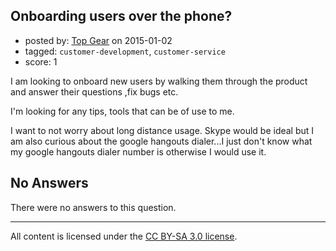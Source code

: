 ## Onboarding users over the phone?

- posted by: [Top Gear](https://stackexchange.com/users/4690596/top-gear) on 2015-01-02
- tagged: `customer-development`, `customer-service`
- score: 1

<p>I am looking to onboard new users by walking them through the product and answer their questions ,fix bugs etc.</p>

<p>I'm looking for any tips, tools that can be of use to me. </p>

<p>I want to not worry about long distance usage. Skype would be ideal but I am also curious about the google hangouts dialer...I just don't know what my google hangouts dialer number is otherwise I would use it. </p>


## No Answers

There were no answers to this question.


---

All content is licensed under the [CC BY-SA 3.0 license](https://creativecommons.org/licenses/by-sa/3.0/).
